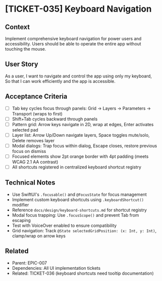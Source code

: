 # [TICKET-035] Keyboard Navigation

## Context
Implement comprehensive keyboard navigation for power users and accessibility. Users should be able to operate the entire app without touching the mouse.

## User Story
As a user,
I want to navigate and control the app using only my keyboard,
So that I can work efficiently and the app is accessible.

## Acceptance Criteria
- [ ] Tab key cycles focus through panels: Grid → Layers → Parameters → Transport (wraps to first)
- [ ] Shift+Tab cycles backward through panels
- [ ] Pattern grid: Arrow keys navigate in 2D, wrap at edges, Enter activates selected pad
- [ ] Layer list: Arrow Up/Down navigate layers, Space toggles mute/solo, Delete removes layer
- [ ] Modal dialogs: Trap focus within dialog, Escape closes, restore previous focus on dismiss
- [ ] Focused elements show 2pt orange border with 4pt padding (meets WCAG 2.1 AA contrast)
- [ ] All shortcuts registered in centralized keyboard shortcut registry

## Technical Notes
- Use SwiftUI's `.focusable()` and `@FocusState` for focus management
- Implement custom keyboard shortcuts using `.keyboardShortcut()` modifier
- Reference `docs/design/keyboard-shortcuts.md` for shortcut registry
- Modal focus trapping: Use `.focusScope()` and prevent Tab from escaping
- Test with VoiceOver enabled to ensure compatibility
- Grid navigation: Track `@State selectedGridPosition: (x: Int, y: Int)`, clamp/wrap on arrow keys

## Related
- Parent: EPIC-007
- Dependencies: All UI implementation tickets
- Related: TICKET-036 (keyboard shortcuts need tooltip documentation)
